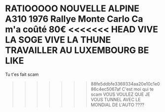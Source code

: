 RATIOOOOO
NOUVELLE ALPINE A310 1976 Rallye Monte Carlo
Ca m'a coûté 80€
<<<<<<< HEAD
VIVE LA SOGE
VIVE LA THUNE
TRAVAILLER AU LUXEMBOURG BE LIKE
=======
Tu t'es fait scam
>>>>>>> 88fe5ddbfe3369334aa20e10c1e086c4ec5067af
C'est moi qui te scam 
VOUS VOULEZ QUE JE VOUS TUNNEL AVEC LE MONDIAL DE L'AUTO ????